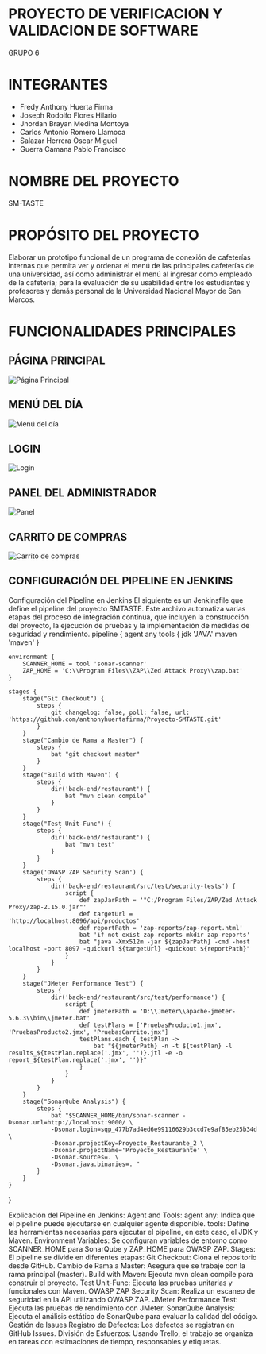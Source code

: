 # PROYECTO DE VERIFICACION Y VALIDACION DE SOFTWARE
GRUPO 6

# INTEGRANTES
- Fredy Anthony Huerta Firma
- Joseph Rodolfo Flores Hilario
- Jhordan Brayan Medina Montoya
- Carlos Antonio Romero Llamoca
- Salazar Herrera Oscar Miguel
- Guerra Camana Pablo Francisco

# NOMBRE DEL PROYECTO
SM-TASTE

# PROPÓSITO DEL PROYECTO
Elaborar un prototipo funcional de un programa de conexión de cafeterías internas 
que permita ver y ordenar el menú de las principales cafeterías de una universidad, 
así como administrar el menú al ingresar como empleado de la cafetería; para la evaluación 
de su usabilidad entre los estudiantes y profesores y demás personal de la Universidad 
Nacional Mayor de San Marcos. 

# FUNCIONALIDADES PRINCIPALES

## PÁGINA PRINCIPAL
![Página Principal](principal.png)

## MENÚ DEL DÍA 
![Menú del día](menu.png)

## LOGIN
![Login](login.png)

## PANEL DEL ADMINISTRADOR
![Panel](panel.png)

## CARRITO DE COMPRAS
![Carrito de compras](carrito.png)

## CONFIGURACIÓN DEL PIPELINE EN JENKINS
Configuración del Pipeline en Jenkins
El siguiente es un Jenkinsfile que define el pipeline del proyecto SMTASTE. Este archivo automatiza varias etapas del proceso de integración continua, que incluyen la construcción del proyecto, la ejecución de pruebas y la implementación de medidas de seguridad y rendimiento.
pipeline {
    agent any
    tools {
        jdk 'JAVA'
        maven 'maven'
    }
    
    environment {
        SCANNER_HOME = tool 'sonar-scanner'
        ZAP_HOME = 'C:\\Program Files\\ZAP\\Zed Attack Proxy\\zap.bat'
    }

    stages {
        stage("Git Checkout") {
            steps {
                git changelog: false, poll: false, url: 'https://github.com/anthonyhuertafirma/Proyecto-SMTASTE.git'
            }
        }
        stage("Cambio de Rama a Master") {
            steps {
                bat "git checkout master"
            }
        }
        stage("Build with Maven") {
            steps {
                dir('back-end/restaurant') {
                    bat "mvn clean compile"
                }
            }
        }
        stage("Test Unit-Func") {
            steps {
                dir('back-end/restaurant') {
                    bat "mvn test"
                }
            }
        }
        stage('OWASP ZAP Security Scan') {
            steps {
                dir('back-end/restaurant/src/test/security-tests') {
                    script {
                        def zapJarPath = '"C:/Program Files/ZAP/Zed Attack Proxy/zap-2.15.0.jar"'
                        def targetUrl = 'http://localhost:8096/api/productos'
                        def reportPath = 'zap-reports/zap-report.html'
                        bat 'if not exist zap-reports mkdir zap-reports'
                        bat "java -Xmx512m -jar ${zapJarPath} -cmd -host localhost -port 8097 -quickurl ${targetUrl} -quickout ${reportPath}"
                    }
                }
            }
        }
        stage("JMeter Performance Test") {
            steps {
                dir('back-end/restaurant/src/test/performance') {
                    script {
                        def jmeterPath = 'D:\\Jmeter\\apache-jmeter-5.6.3\\bin\\jmeter.bat'
                        def testPlans = ['PruebasProducto1.jmx', 'PruebasProducto2.jmx', 'PruebasCarrito.jmx']
                        testPlans.each { testPlan ->
                            bat "${jmeterPath} -n -t ${testPlan} -l results_${testPlan.replace('.jmx', '')}.jtl -e -o report_${testPlan.replace('.jmx', '')}"
                        }
                    }
                }
            }
        }
        stage("SonarQube Analysis") {
            steps {
                bat "$SCANNER_HOME/bin/sonar-scanner -Dsonar.url=http://localhost:9000/ \
                -Dsonar.login=sqp_477b7ad4ed6e99116629b3ccd7e9af85eb25b34d \
                -Dsonar.projectKey=Proyecto_Restaurante_2 \
                -Dsonar.projectName='Proyecto_Restaurante' \
                -Dsonar.sources=. \
                -Dsonar.java.binaries=. "
            }
        }
    }
}

Explicación del Pipeline en Jenkins:
Agent and Tools:
agent any: Indica que el pipeline puede ejecutarse en cualquier agente disponible.
tools: Define las herramientas necesarias para ejecutar el pipeline, en este caso, el JDK y Maven.
Environment Variables:
Se configuran variables de entorno como SCANNER_HOME para SonarQube y ZAP_HOME para OWASP ZAP.
Stages: El pipeline se divide en diferentes etapas:
Git Checkout: Clona el repositorio desde GitHub.
Cambio de Rama a Master: Asegura que se trabaje con la rama principal (master).
Build with Maven: Ejecuta mvn clean compile para construir el proyecto.
Test Unit-Func: Ejecuta las pruebas unitarias y funcionales con Maven.
OWASP ZAP Security Scan: Realiza un escaneo de seguridad en la API utilizando OWASP ZAP.
JMeter Performance Test: Ejecuta las pruebas de rendimiento con JMeter.
SonarQube Analysis: Ejecuta el análisis estático de SonarQube para evaluar la calidad del código.
Gestión de Issues
Registro de Defectos: Los defectos se registran en GitHub Issues.
División de Esfuerzos: Usando Trello, el trabajo se organiza en tareas con estimaciones de tiempo, responsables y etiquetas.

